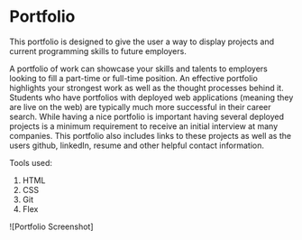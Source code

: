 # Portfolio

This portfolio is designed to give the user a way to display projects and current programming skills to future employers.  

A portfolio of work can showcase your skills and talents to employers looking to fill a part-time or full-time position. An effective portfolio highlights your strongest work as well as the thought processes behind it. Students who have portfolios with deployed web applications (meaning they are live on the web) are typically much more successful in their career search. While having a nice portfolio is important having several deployed projects is a minimum requirement to receive an initial interview at many companies. This portfolio also includes links to these projects as well as the users github, linkedIn, resume and other helpful contact information.

Tools used:
1. HTML
2. CSS
3. Git
4. Flex


![Portfolio Screenshot]
